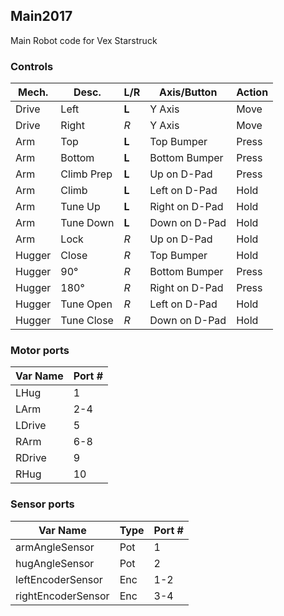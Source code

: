 ﻿## Main2017
Main Robot code for Vex Starstruck

### Controls
| Mech.  | Desc.      | L/R   | Axis/Button    | Action |
| ------ | ---------- | ----- | -------------- | ------ |
| Drive  | Left       | **L** | Y Axis         | Move   |
| Drive  | Right      | _R_   | Y Axis         | Move   |
| Arm    | Top        | **L** | Top Bumper     | Press  |
| Arm    | Bottom     | **L** | Bottom Bumper  | Press  |
| Arm    | Climb Prep | **L** | Up on D-Pad    | Press  |
| Arm    | Climb      | **L** | Left on D-Pad  | Hold   |
| Arm    | Tune Up    | **L** | Right on D-Pad | Hold   |
| Arm    | Tune Down  | **L** | Down on D-Pad  | Hold   |
| Arm    | Lock       | _R_   | Up on D-Pad    | Hold   |
| Hugger | Close      | _R_   | Top Bumper     | Hold   |
| Hugger | 90°        | _R_   | Bottom Bumper  | Press  |
| Hugger | 180°       | _R_   | Right on D-Pad | Press  |
| Hugger | Tune Open  | _R_   | Left on D-Pad  | Hold   |
| Hugger | Tune Close | _R_   | Down on D-Pad  | Hold   |


### Motor ports
| Var Name | Port # |
| -------- | ------ |
| LHug     | 1      |
| LArm     | 2-4    |
| LDrive   | 5      |
| RArm     | 6-8    |
| RDrive   | 9      |
| RHug     | 10     |

### Sensor ports
| Var Name           | Type | Port # |
| ------------------ | ---- | ------ |
| armAngleSensor     | Pot  | 1 |
| hugAngleSensor     | Pot  | 2 |
| leftEncoderSensor  | Enc  | 1-2 |
| rightEncoderSensor | Enc  | 3-4 |
